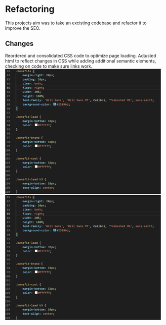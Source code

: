 # Refactoring

This projects aim was to take an excisting codebase and refactor it to improve the SEO.

## Changes

Reordered and consolidated CSS code to optimize page loading.
Adjusted html to reflect changes in CSS while adding additional semantic elements, checking on code to make sure links work.
![Original html](readme-imgs/before-css.png "Original html snippet")
![Original csss](/readme-imgs/before-css.png  "Original css snippet")
